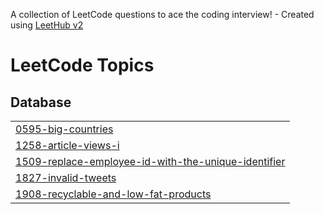 A collection of LeetCode questions to ace the coding interview! - Created using [LeetHub v2](https://github.com/arunbhardwaj/LeetHub-2.0)
<!---LeetCode Topics Start-->
# LeetCode Topics
## Database
|  |
| ------- |
| [0595-big-countries](https://github.com/Tsuhaila/LeetCode/tree/master/0595-big-countries) |
| [1258-article-views-i](https://github.com/Tsuhaila/LeetCode/tree/master/1258-article-views-i) |
| [1509-replace-employee-id-with-the-unique-identifier](https://github.com/Tsuhaila/LeetCode/tree/master/1509-replace-employee-id-with-the-unique-identifier) |
| [1827-invalid-tweets](https://github.com/Tsuhaila/LeetCode/tree/master/1827-invalid-tweets) |
| [1908-recyclable-and-low-fat-products](https://github.com/Tsuhaila/LeetCode/tree/master/1908-recyclable-and-low-fat-products) |
<!---LeetCode Topics End-->